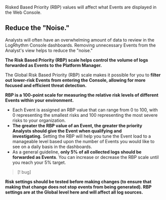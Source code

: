 
Risked Based Priority (RBP) values will affect what Events are displayed in the Web Console.

## **Reduce the "Noise."**

Analysts will often have an overwhelming amount of data to review in the LogRhythm Console dashboards. Removing unnecessary Events from the Analyst's view helps to reduce the "noise." 

****The Risk Based Priority (RBP) scale helps control the volume of logs forwarded as Events to the Platform Manager.****

The Global Risk Based Priority (RBP) scale makes it possible for you to **filter out lower-risk Events from entering the Console, allowing for more focused and efficient threat detection.**


**RBP is a 100-point scale for measuring the relative risk levels of different Events within your environment.** 

- Each Event is assigned an RBP value that can range from 0 to 100, with 0 representing the smallest risks and 100 representing the most severe risks to your organization. 
- **The greater the RBP value of an Event, the greater the priority Analysts should give the Event when qualifying and investigating.** Setting the RBP will help you tune the Event load to a manageable level based upon the number of Events you would like to see on a daily basis in the dashboards. 
- As a general guideline, **only 5% of all collected logs should be forwarded as Events**. You can increase or decrease the RBP scale until you reach your 5% target.


>[! bug]

**Risk settings should be tested before making changes (to ensure that making that change does not stop events from being generated). RBP settings are at the Global level here and will affect all log sources.**


